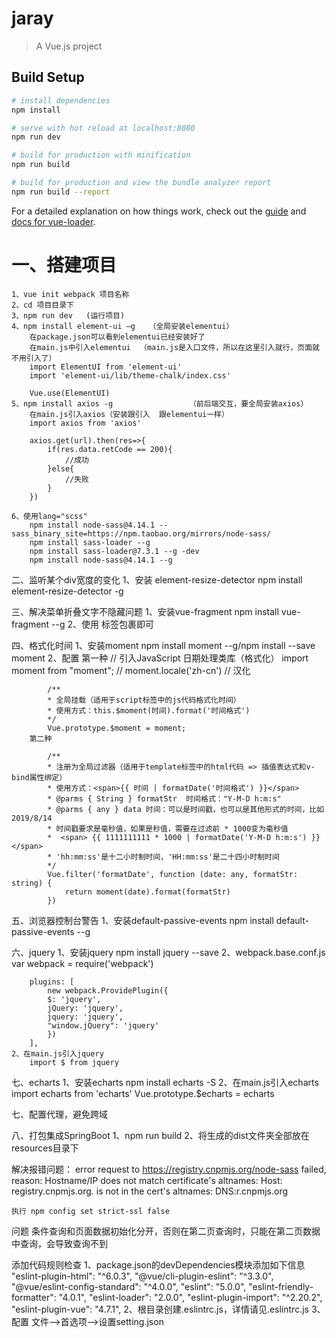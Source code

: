 # jaray

> A Vue.js project

## Build Setup

``` bash
# install dependencies
npm install

# serve with hot reload at localhost:8080
npm run dev

# build for production with minification
npm run build

# build for production and view the bundle analyzer report
npm run build --report
```

For a detailed explanation on how things work, check out the [guide](http://vuejs-templates.github.io/webpack/) and [docs for vue-loader](http://vuejs.github.io/vue-loader).


# 一、搭建项目
    1、vue init webpack 项目名称
    2、cd 项目目录下
    3、npm run dev   (运行项目)
    4、npm install element-ui –g   （全局安装elementui）
        在package.json可以看到elementui已经安装好了
        在main.js中引入elementui  （main.js是入口文件，所以在这里引入就行，页面就不用引入了）
        import ElementUI from 'element-ui'
        import 'element-ui/lib/theme-chalk/index.css'

        Vue.use(ElementUI)
    5、npm install axios -g                 （前后端交互，要全局安装axios）
        在main.js引入axios（安装跟引入  跟elementui一样）
        import axios from 'axios'

        axios.get(url).then(res=>{
            if(res.data.retCode == 200){
	            //成功
            }else{
                //失败
            }
        })

    6、使用lang="scss"
        npm install node-sass@4.14.1 --sass_binary_site=https://npm.taobao.org/mirrors/node-sass/
        npm install sass-loader --g
        npm install sass-loader@7.3.1 --g -dev
        npm install node-sass@4.14.1 --g



二、监听某个div宽度的变化
    1、安装 element-resize-detector
        npm install element-resize-detector -g

三、解决菜单折叠文字不隐藏问题
    1、安装vue-fragment
        npm install vue-fragment --g
    2、使用
        <fragment></fragment>标签包裹即可


四、格式化时间
    1、安装moment
        npm install moment --g/npm install --save moment
    2、配置
        第一种
            // 引入JavaScript 日期处理类库（格式化）
            import moment from "moment";
            // moment.locale('zh-cn') // 汉化

            /**
            * 全局挂载（适用于script标签中的js代码格式化时间）
            * 使用方式：this.$moment(时间).format('时间格式')
            */
            Vue.prototype.$moment = moment;
        第二种

            /**
            * 注册为全局过滤器（适用于template标签中的html代码 => 插值表达式和v-bind属性绑定）
            * 使用方式：<span>{{ 时间 | formatDate('时间格式') }}</span>
            * @parms { String } formatStr  时间格式："Y-M-D h:m:s"
            * @parms { any } data 时间：可以是时间戳，也可以是其他形式的时间，比如2019/8/14
            * 时间戳要求是毫秒值，如果是秒值，需要在过滤前 * 1000变为毫秒值
            *  <span> {{ 1111111111 * 1000 | formatDate('Y-M-D h:m:s') }} </span>
            * 'hh:mm:ss'是十二小时制时间，'HH:mm:ss'是二十四小时制时间
            */
            Vue.filter('formatDate', function (date: any, formatStr: string) {
                return moment(date).format(formatStr)
            })

五、浏览器控制台警告
    1、安装default-passive-events
        npm install default-passive-events --g

六、jquery
    1、安装jquery
        npm install jquery --save
    2、webpack.base.conf.js
        var webpack = require('webpack')

        plugins: [
            new webpack.ProvidePlugin({
            $: 'jquery',
            jQuery: 'jquery',
            jquery: 'jquery',
            "window.jQuery": 'jquery'
            })
        ],
    2、在main.js引入jquery
        import $ from jquery

七、echarts
    1、安装echarts
        npm install echarts -S
    2、在main.js引入echarts
        import echarts from 'echarts'
        Vue.prototype.$echarts = echarts

七、配置代理，避免跨域

八、打包集成SpringBoot
    1、npm run build
    2、将生成的dist文件夹全部放在resources目录下

解决报错问题：
    error request to https://registry.cnpmjs.org/node-sass failed, reason: Hostname/IP does not match certificate's altnames: Host: registry.cnpmjs.org. is not in the cert's altnames: DNS:r.cnpmjs.org

    执行 npm config set strict-ssl false


问题   条件查询和页面数据初始化分开，否则在第二页查询时，只能在第二页数据中查询，会导致查询不到


添加代码规则检查
1、package.json的devDependencies模块添加如下信息
    "eslint-plugin-html": "^6.0.3",
    "@vue/cli-plugin-eslint": "^3.3.0",
    "@vue/eslint-config-standard": "^4.0.0",
    "eslint": "5.0.0",
    "eslint-friendly-formatter": "4.0.1",
    "eslint-loader": "2.0.0",
    "eslint-plugin-import": "^2.20.2",
    "eslint-plugin-vue": "4.7.1",
2、根目录创建.eslintrc.js，详情请见.eslintrc.js
3、配置 文件-->首选项-->设置setting.json
